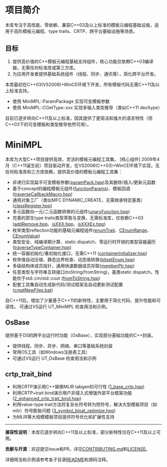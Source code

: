 # 项目简介
本库专注于高性能、零依赖、兼容C++03及以上标准的模板元编程基础设施，适用于高阶模板元编程、type traits、CRTP、跨平台基础设施等场景。

## 目标
1. 提供高价值的C++模板元编程基础支持组件，核心功能仅依赖C++03编译器，无需任何标准库或第三方库。
2. 为应用开发者提供基础系统组件（线程、同步、通讯等），简化跨平台开发。

本库最初在C++03(VS2008)+WinCE环境下开发，所有模板代码无需C++11及以上标准支持。
- 使用 MiniMPL::ParamPackage 实现可变模板参数
- 使用 MiniMPL::CGetType::xxx 实现多输入类型推导（类似C++11 decltype）

目前已逐步转向C++11及以上标准，因其提供了更简洁和强大的语言特性（但C++03下的可变模板和类型推导依然可用）。

# MiniMPL
本库为大型C++项目提供高效、灵活的模板元编程工具集。
[核心组件] 2009年4月（C++11诞生前）项目驱动开发，在VS2008(C++03)+WinCE环境下实现，无任何标准库和三方库依赖，提供高价值的模板元编程工具集：
- 非递归实现扁平可变模板参数([paramPack.hpp](./sources/MiniMPL/include/MiniMPL/paramPack.hpp))及其删除/插入/更新元函数
- 基于concept的编程模板元组件([functionParams](./sources/MiniMPL/include/MiniMPL/functionParams.hpp))、模板回调([traverseCallbackMacro.hpp](./sources/MiniMPL/include/MiniMPL/traverseCallbackMacro.hpp))
- 通用对象工厂（类似MFC DYNAMIC_CREATE，无需继承特定基类）([classRegister.hpp](./sources/MiniMPL/include/MiniMPL/classRegister.hpp))
- 多元函数向一元/二元函数转换的元组件([unaryFunction.hpp](./sources/MiniMPL/include/MiniMPL/unaryFunction.hpp))
- 完善的原生type traits类型萃取与变换，无需标准库，仅依赖C++03 ([addRemove.hpp](./sources/MiniMPL/include/MiniMPL/addRemove.hpp)、[isXXX.hpp](./sources/MiniMPL/include/MiniMPL/isXXX.hpp)、[isXXXEx.hpp](./sources/MiniMPL/include/MiniMPL/isXXXEx.hpp))
- 枚举类型reflection功能的基础元编程组件([enumTrait](./sources/MiniMPL/include/MiniMPL/enumTrait.hpp)、[CEnumRange](./sources/MiniMPL/include/MiniMPL/enumTrait.hpp)、[CEnumValue](./sources/MiniMPL/include/MiniMPL/enumTrait.hpp))
- 类型安全、纯编译期计算、static dispatch、零运行时开销的类型容器遍历([traverseTypeContainer.hpp](./sources/MiniMPL/include/MiniMPL/traverseTypeContainer.hpp))
- 统一容器初始化/重初始化接口，无需C++11 ([containerInitializer.hpp](./sources/MiniMPL/include/MiniMPL/containerInitializer.hpp))
- 枚举值自动压缩、静态边界检查、动态值转换([bitsetEnum.hpp](./sources/MiniMPL/include/MiniMPL/bitsetEnum.hpp))
- 多级结构体成员指针，通用快速数据成员存取([memberPtr.hpp](./sources/MiniMPL/include/MiniMPL/memberPtr.hpp))
- 任意类型与字符串互转接口(toString/fromString)，基类static dispatch，性能优于std::cin/std::cout ([fromToString.hpp](./sources/MiniMPL/include/MiniMPL/fromToString.hpp))
- 配套工具集自动生成新代码/测试框架及自动更新测试配置 ([creatNewFiles.bat](./sources/mlir-crtp-proposal/tools/creatNewFiles.bat))

自C++11后，增加了少量基于C++11的新特性，主要用于简化代码、提升性能和可读性。
可通过VS运行 UT_MiniMPL 检查用法和示例。

## OsBase
提供基于OS的跨平台运行时功能（OsBase），实现部分基础功能的C++封装。  
- 提供线程、同步、异步、网络、串口等基础系统封装
- 常用OS工具（如Windows注册表工具）
- 可通过VS运行 UT_OsBase 检查用法和示例

## crtp_trait_bind
- 利用CRTP演示用C++替换MLIR tabgen的可行性 ([1_base_crtp.hpp](./sources/mlir-crtp-proposal/1_base_crtp.hpp))
- 利用CRTP+trait bind演示用户非侵入式增强外部平台框架功能 ([2_enhanced_crtp_trait_bind.hpp](./sources/mlir-crtp-proposal/2_enhanced_crtp_trait_bind.hpp))
- 利用value-type trait方法将复杂长符号转为短符号，解决大型模板项目（如mlir）符号膨胀问题 ([3_symbol_bloat_optimize.hpp](./sources/mlir-crtp-proposal/3_symbol_bloat_optimize.hpp))
- 为MLIR等大规模模板项目提供符号优化和扩展性支持

---

**兼容性说明**：本库已逐步转向C++11及以上标准，部分新特性仅在C++11及以上可用。

**贡献与开源**：欢迎提交issue和PR，详见[CONTRIBUTING.md](./CONTRIBUTING.md)和[LICENSE](./LICENSE)。

详细用法和示例请参考各子目录[README](./README.md)和源码注释。
